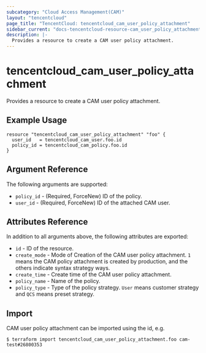 ```yaml
---
subcategory: "Cloud Access Management(CAM)"
layout: "tencentcloud"
page_title: "TencentCloud: tencentcloud_cam_user_policy_attachment"
sidebar_current: "docs-tencentcloud-resource-cam_user_policy_attachment"
description: |-
  Provides a resource to create a CAM user policy attachment.
---
```


# tencentcloud_cam_user_policy_attachment

Provides a resource to create a CAM user policy attachment.

## Example Usage

```hcl
resource "tencentcloud_cam_user_policy_attachment" "foo" {
  user_id   = tencentcloud_cam_user.foo.id
  policy_id = tencentcloud_cam_policy.foo.id
}
```

## Argument Reference

The following arguments are supported:

* `policy_id` - (Required, ForceNew) ID of the policy.
* `user_id` - (Required, ForceNew) ID of the attached CAM user.

## Attributes Reference

In addition to all arguments above, the following attributes are exported:

* `id` - ID of the resource.
* `create_mode` - Mode of Creation of the CAM user policy attachment. `1` means the CAM policy attachment is created by production, and the others indicate syntax strategy ways.
* `create_time` - Create time of the CAM user policy attachment.
* `policy_name` - Name of the policy.
* `policy_type` - Type of the policy strategy. `User` means customer strategy and `QCS` means preset strategy.


## Import

CAM user policy attachment can be imported using the id, e.g.

```
$ terraform import tencentcloud_cam_user_policy_attachment.foo cam-test#26800353
```

